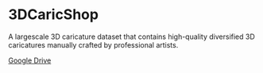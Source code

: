 # 3DCaricShop
A largescale 3D caricature dataset that contains high-quality diversified 3D caricatures manually crafted by professional artists.

[Google Drive](https://drive.google.com/file/d/1MxlRmNl4cFhUsasMnFV8EMzM6whg3Yol/view?usp=sharing)
